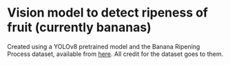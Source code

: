 # Vision model to detect ripeness of fruit (currently bananas)
Created using a YOLOv8 pretrained model and the Banana Ripening Process dataset, available from [here](https://universe.roboflow.com/fruit-ripening/banana-ripening-process/dataset/2). All credit for the dataset goes to them.